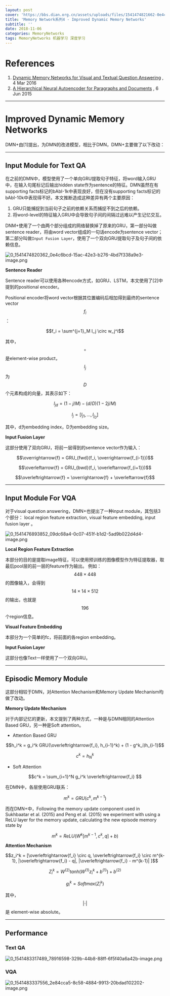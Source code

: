 ```yaml
---
layout: post
cover: 'https://bbs.dian.org.cn/assets/uploads/files/1541474821662-0e4c6bcd-15ac-42e3-b276-4bd7f338a9e3-image.png'
title: 'Memory Network系列4 - Improved Dynamic Memory Networks'
subtitle: ''
date: 2018-11-06
categories: MemoryNetworks
tags: MemoryNetworks 机器学习 深度学习
---
```


# References
1. [Dynamic Memory Networks for Visual and Textual Question Answering](https://arxiv.org/abs/1603.01417) , 4 Mar 2016
2. [A Hierarchical Neural Autoencoder for Paragraphs and Documents](https://arxiv.org/abs/1506.01057) , 6 Jun 2015

---

# Improved Dynamic Memory Networks
DMN+由[1]提出，为DMN的改进模型，相比于DMN，DMN+主要做了以下改动：

---

## Input Module for Text QA
在之前的DMN中，模型使用了一个单向GRU提取句子特征，将word输入GRU中，在输入句尾标记后输出hidden state作为sentence的特征。DMN虽然在有supporting facts标记的bAbI-1k中表现良好，但在没有supporting facts标记的bAbI-10k中表现得不好。本文推断造成这种差异有两个主要原因：
1. GRU只能捕捉到当前句子之前的依赖关系而捕捉不到之后的依赖。
2. 将word-level的特征输入GRU中会导致句子间的间隔过远难以产生记忆交互。



DNM+使用了一个由两个部分组成的网络替换掉了原来的GRU，第一部分叫做sentence reader，将由word vector组成的一句话encode为sentence vector；第二部分叫做`Input Fusion Layer`，使用了一个双向GRU提取句子及句子间的依赖信息。

![0_1541474820362_0e4c6bcd-15ac-42e3-b276-4bd7f338a9e3-image.png](https://bbs.dian.org.cn/assets/uploads/files/1541474821662-0e4c6bcd-15ac-42e3-b276-4bd7f338a9e3-image.png) 

**Sentence Reader**

Sentence reader可以使用各种encode方式，如GRU、LSTM，本文使用了[2]中提到的positional encoder。

Positional encoder将word vector根据其位置编码后相加得到最终的sentence vector $$f_i$$ ：

$$f_i = \sum^{j=1}_M l_j \circ w_j^i$$

其中， $$\circ$$ 是element-wise product，$$l_j$$ 为 $$D$$ 个元素构成的向量，其表示如下：

$$l_{jd} = (1 - j / M) - (d / D)(1 - 2j / M)$$

$$l_j = [l_{j1}, ..., l_{j_D}]$$

其中，d为embedding index，D为embedding size。

**Input Fusion Layer**

这部分使用了双向GRU，将前一层得到的sentence vector作为输入：

$$\overrightarrow{f} = GRU_{fwd}(f_i, \overrightarrow{f_{i-1}})$$

$$\overleftarrow{f} = GRU_{bwd}(f_i, \overleftarrow{f_{i+1}})$$

$$\overleftrightarrow{f} = \overrightarrow{f} + \overleftarrow{f}$$

---

## Input Module For VQA
对于visual question answering，DMN+也提出了一种input module，其包括3个部分： local region feature extraction, visual feature embedding, input fusion layer 。

![0_1541476893852_09dc68a4-0c07-451f-b1d2-5ad9b022d4d4-image.png](https://bbs.dian.org.cn/assets/uploads/files/1541476894953-09dc68a4-0c07-451f-b1d2-5ad9b022d4d4-image.png) 

**Local Region Feature Extraction**

本部分的目的是提取image特征，可以使用预训练的图像模型作为特征提取器，取最后pool层的前一层的feature作为输出。
例如： $$448 \times 448$$的图像输入，会得到 $$14 \times 14 \times 512$$的输出，也就是 $$196$$ 个region信息。

**Visual Feature Embedding**

本部分为一个简单的fc，将前面的各region embedding。

**Input Fusion Layer**

这部分也像Text一样使用了一个双向GRU。

---

## Episodic Memory Module
这部分相较于DMN，对Attention Mechanism和Memory Update Mechanism均做了改动。



**Memory Update Mechanism**

对于内部记忆的更新，本文提到了两种方式，一种是与DMN相同的Attention Based GRU，另一种是Soft attention。

* Attention Based GRU

$$h_i^k = g_i^k GRU(\overleftrightarrow{f_i}, h_{i-1}^k) + (1 - g^k_i)h_{i-1}$$

$$c^k = h^k_{N}$$

* Soft Attention

$$c^k = \sum_{i=1}^N g_i^k \overleftrightarrow{f_i} $$


在DMN中，各层使用GRU联系：

$$m^k = GRU(c^k, m^{k-1})$$

而在DMN+中，Following the memory update component used in Sukhbaatar et al. (2015) and Peng et al. (2015) we experiment with using a ReLU layer for the memory update, calculating the new episode memory state by

$$m^k = ReLU(W^k[m^{k-1}, c^k, q] + b)$$

**Attention Mechanism**

$$z_i^k = [\overleftrightarrow{f_i} \circ q, \overleftrightarrow{f_i} \circ m^{k-1}, |\overleftrightarrow{f_i} - q|, |\overleftrightarrow{f_i} - m^{k-1}| ]$$

$$Z_i^k = W^{(2)}tanh(W^{(1)}z_i^k+b^{(1)})+b^{(2)}$$

$$g_i^k=Softmax(Z_i^k)$$

其中，$$|\cdot|$$是 element-wise absolute。

---

## Performance

### Text QA
![0_1541483317489_78916598-329b-44b8-88ff-6f5f40a6a42b-image.png](https://bbs.dian.org.cn/assets/uploads/files/1541483318352-78916598-329b-44b8-88ff-6f5f40a6a42b-image.png) 

### VQA

![0_1541483337556_2e84cca5-8c58-4884-9913-20bdad102202-image.png](https://bbs.dian.org.cn/assets/uploads/files/1541483338050-2e84cca5-8c58-4884-9913-20bdad102202-image.png) 